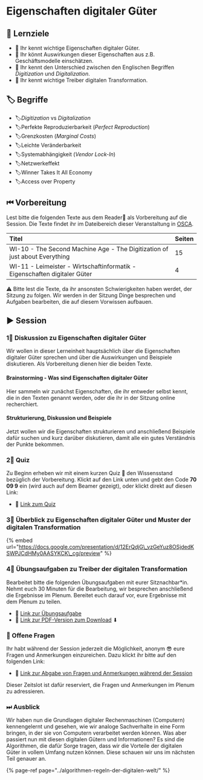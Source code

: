 # Eigenschaften digitaler Güter

## 🎯 Lernziele

* 🎯 Ihr kennt wichtige Eigenschaften digitaler Güter.
* 🎯 Ihr könnt Auswirkungen dieser Eigenschaften aus z.B. Geschäftsmodelle einschätzen.
* 🎯 Ihr kennt den Unterschied zwischen den Englischen Begriffen _Digitization_ und _Digitalization_.
* 🎯 Ihr kennt wichtige Treiber digitalen Transformation.

## 🏷 Begriffe

* 🏷_Digitization_ vs _Digitalization_
* 🏷Perfekte Reproduzierbarkeit \(_Perfect Reproduction_\)
* 🏷Grenzkosten \(_Marginal Costs_\)
* 🏷Leichte Veränderbarkeit
* 🏷Systemabhängigkeit \(_Vendor Lock-In_\)
* 🏷Netzwerkeffekt
* 🏷Winner Takes It All Economy
* 🏷Access over Property

## ⏮ Vorbereitung

Lest bitte die folgenden Texte aus dem Reader📑 als Vorbereitung auf die Session. Die Texte findet ihr im Dateibereich dieser Veranstaltung in [OSCA](http://osca.hs-osnabrueck.de/). 

| Titel | Seiten |
| :--- | :--- |
| WI-10 - The Second Machine Age - The Digitization of just about Everything | 15 |
| WI-11 - Leimeister - Wirtschaftinformatik - Eigenschaften digitaler Güter | 4 |

⚠ Bitte lest die Texte, da ihr ansonsten Schwierigkeiten haben werdet, der Sitzung zu folgen. Wir werden in der Sitzung Dinge besprechen und Aufgaben bearbeiten, die auf diesem Vorwissen aufbauen.

## ▶ Session

### 1⃣ Diskussion zu Eigenschaften digitaler Güter

Wir wollen in dieser Lerneinheit hauptsächlich über die Eigenschaften digitaler Güter sprechen und über die Auswirkungen und Beispiele diskutieren. Als Vorbereitung dienen hier die beiden Texte.

#### Brainstorming - Was sind Eigenschaften digitaler Güter

Hier sammeln wir zunächst Eigenschaften, die ihr entweder selbst kennt, die in den Texten genannt werden, oder die ihr in der Sitzung online recherchiert.

#### Strukturierung, Diskussion und Beispiele

Jetzt wollen wir die Eigenschaften strukturieren und anschließend Beispiele dafür suchen und kurz darüber diskutieren, damit alle ein gutes Verständnis der Punkte bekommen.

### 2⃣ Quiz

Zu Beginn erheben wir mit einem kurzen Quiz 🥇 den Wissensstand bezüglich der Vorbereitung. Klickt auf den Link unten und gebt den Code **70 09 9** ein \(wird auch auf dem Beamer gezeigt\), oder klickt direkt auf diesen Link:

* 🔗 [Link zum Quiz](https://www.menti.com/ab3b3b27)

### 3⃣ Überblick zu Eigenschaften digitaler Güter und Muster der digitalen Transformation

{% embed url="https://docs.google.com/presentation/d/12ErQdjG\_vzGeYuz8OSjdedKSWPJCdHMy0AASYKCK\_cg/preview" %}

### 4⃣ Übungsaufgaben zu Treiber der digitalen Transformation

Bearbeitet bitte die folgenden Übungsaufgaben mit eurer Sitznachbar\*in. Nehmt euch 30 Minuten für die Bearbeitung, wir besprechen anschließend die Ergebnisse im Plenum. Bereitet euch darauf vor, eure Ergebnisse mit dem Plenum zu teilen.

* 🔗 [Link zur Übungsaufgabe](https://docs.google.com/document/d/18llTApMAEFauxxZuOFNjaOs55ebhwIlU6QnP95UC8oM/edit?usp=sharing)
* 🔗 [Link zur PDF-Version zum Download](https://docs.google.com/document/d/18llTApMAEFauxxZuOFNjaOs55ebhwIlU6QnP95UC8oM/edit/export/pdf) ⬇ 

### 🔁 Offene Fragen

Ihr habt während der Session jederzeit die Möglichkeit, anonym 😎 eure Fragen und Anmerkungen einzureichen. Dazu klickt ihr bitte auf den folgenden Link:

* 🔗 [Link zur Abgabe von Fragen und Anmerkungen während der Session](https://www.menti.com/5c40972b)

Dieser Zeitslot ist dafür reserviert, die Fragen und Anmerkungen im Plenum zu adressieren.

### ⏭ Ausblick

Wir haben nun die Grundlagen digitaler Rechenmaschinen \(Computern\) kennengelernt und gesehen, wie wir analoge Sachverhalte in eine Form bringen, in der sie von Computern verarbeitet werden können. Was aber passiert nun mit diesen digitalen Gütern und Informationen? Es sind die Algorithmen, die dafür Sorge tragen, dass wir die Vorteile der digitalen Güter in vollem Umfang nutzen können. Diese schauen wir uns im nächsten Teil genauer an.

{% page-ref page="../algorithmen-regeln-der-digitalen-welt/" %}

